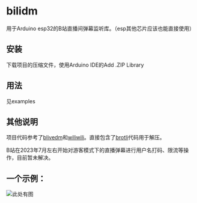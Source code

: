 # bilidm

用于Arduino esp32的B站直播间弹幕监听库。（esp其他芯片应该也能直接使用）



## 安装
下载项目的压缩文件，使用Arduino IDE的Add .ZIP Library
## 用法
见examples
## 其他说明
项目代码参考了[blivedm](https://github.com/xfgryujk/blivedm)和[wiliwili](xfangfang.github.io/wiliwili)。直接包含了[brotli](https://github.com/google/brotli)代码用于解压。

B站在2023年7月左右开始对游客模式下的直播弹幕进行用户名打码、限流等操作，目前暂未解决。


## 一个示例：
![此处有图](bot.webp)
